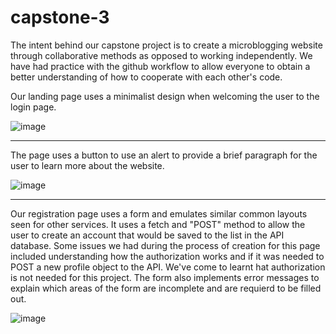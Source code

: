 # capstone-3

The intent behind our capstone project is to create a microblogging website through collaborative methods as opposed to working independently. We have had practice with the github workflow to allow everyone to obtain a better understanding of how to cooperate with each other's code.

Our landing page uses a minimalist design when welcoming the user to the login page.  

![image](https://github.com/Personiac/capstone-3/assets/100500645/66695c6e-978a-4736-8cf4-bb3834795795)



--------------------------------



The page uses a button to use an alert to provide a brief paragraph for the user to learn more about the website.

![image](https://github.com/Personiac/capstone-3/assets/100500645/2c882240-18f4-4094-9f92-3bd705a2f053)




--------------------------------



Our registration page uses a form and emulates similar common layouts seen for other services. It uses a fetch and "POST" method to allow the user to create an account that would be saved to the list in the API database. Some issues we had during the process of creation for this page included understanding how the authorization works and if it was needed to POST a new profile object to the API. We've come to learnt hat authorization is not needed for this project. The form also implements error messages to explain which areas of the form are incomplete and are requierd to be filled out.

![image](https://github.com/Personiac/capstone-3/assets/100500645/3ad10147-b27d-4702-8ce1-bb6e87b7f3d0)


